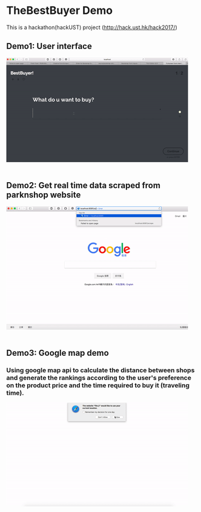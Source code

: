 # TheBestBuyer Demo
This is a hackathon(hackUST) project (http://hack.ust.hk/hack2017/)  


## Demo1: User interface 
![alt text](./demo/ui_demo.gif "Demo1") <br><br>

## Demo2: Get real time data scraped from parknshop website 
![alt text](./demo/get_real_time_data_from_parknshop.gif "Demo2") <br><br>

## Demo3: Google map demo <br>
### Using google map api to calculate the distance between shops and generate the rankings according to the user's preference on the product price and the time required to buy it (traveling time).
![alt text](./demo/google_map_demo.gif "Demo3")<br><br><br>

